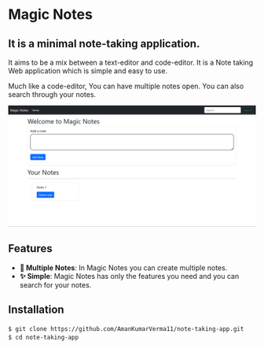 # Magic Notes
## It is a minimal note-taking application.

It aims to be a mix between a text-editor and code-editor. It is a Note taking Web application which is simple and easy to use.

Much like a code-editor, You can have multiple notes open.
You can also search through your notes.

![Magic Notes Screenshot](assets/screenshot.png)

## Features

- **📂 Multiple Notes**: In Magic Notes you can create multiple notes.
- **✨ Simple**: Magic Notes has only the features you need and you can search for your notes.

## Installation

```bash
$ git clone https://github.com/AmanKumarVerma11/note-taking-app.git
$ cd note-taking-app
```
